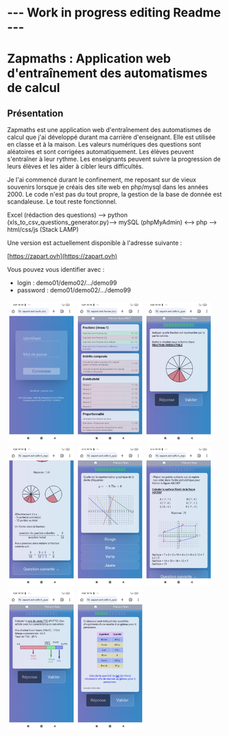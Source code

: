 # --- Work in progress editing Readme ---

# Zapmaths : Application web d'entraînement des automatismes de calcul

## Présentation

Zapmaths est une application web d'entraînement des automatismes de calcul que j'ai développé durant ma carrière d'enseignant. Elle est utilisée en classe et à la maison. Les valeurs numériques des questions sont aléatoires et sont corrigées automatiquement. Les élèves peuvent s'entraîner à leur rythme. Les enseignants peuvent suivre la progression de leurs élèves et les aider à cibler leurs difficultés.

Je l'ai commencé durant le confinement, me reposant sur de vieux souvenirs lorsque je créais des site web en php/mysql dans les années 2000. Le code n'est pas du tout propre, la gestion de la base de donnée est scandaleuse. Le tout reste fonctionnel.

Excel (rédaction des questions) --> python (xls_to_csv_questions_generator.py)--> mySQL (phpMyAdmin) <--> php --> html/css/js (Stack LAMP)

Une version est actuellement disponible à l'adresse suivante :

[https://zapart.ovh](https://zapart.ovh)

Vous pouvez vous identifier avec :

- login     : demo01/demo02/.../demo99
- password  : demo01/demo02/.../demo99


<div style="display: flex; flex-wrap: wrap;">
    <img src="./img/screens/a.jpg" alt="Screenshot" style="max-width: 150px; margin: 5px;">
    <img src="./img/screens/b.jpg" alt="Screenshot" style="max-width: 150px; margin: 5px;">
    <img src="./img/screens/c.jpg" alt="Screenshot" style="max-width: 150px; margin: 5px;">
    <img src="./img/screens/d.jpg" alt="Screenshot" style="max-width: 150px; margin: 5px;">
    <img src="./img/screens/e.jpg" alt="Screenshot" style="max-width: 150px; margin: 5px;">
    <img src="./img/screens/f.jpg" alt="Screenshot" style="max-width: 150px; margin: 5px;">
    <img src="./img/screens/g.jpg" alt="Screenshot" style="max-width: 150px; margin: 5px;">
    <img src="./img/screens/h.jpg" alt="Screenshot" style="max-width: 150px; margin: 5px;">
</div>
